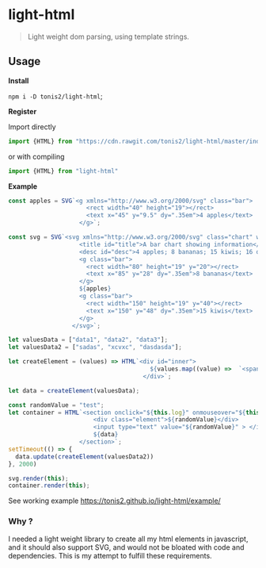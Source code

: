 # light-html
> Light weight dom parsing, using template strings.


## Usage

__Install__

`npm i -D tonis2/light-html`;






__Register__

Import directly

```js
import {HTML} from "https://cdn.rawgit.com/tonis2/light-html/master/index.js"
```

or with compiling

```js
import {HTML} from "light-html"

```

__Example__

```js
const apples = SVG`<g xmlns="http://www.w3.org/2000/svg" class="bar">
                      <rect width="40" height="19"></rect>
                      <text x="45" y="9.5" dy=".35em">4 apples</text>
                    </g>`;

const svg = SVG`<svg xmlns="http://www.w3.org/2000/svg" class="chart" width="420" height="150" aria-labelledby="title desc" role="img">
                    <title id="title">A bar chart showing information</title>
                    <desc id="desc">4 apples; 8 bananas; 15 kiwis; 16 oranges; 23 lemons</desc>
                    <g class="bar">
                      <rect width="80" height="19" y="20"></rect>
                      <text x="85" y="28" dy=".35em">8 bananas</text>
                    </g>
                    ${apples}
                    <g class="bar">
                      <rect width="150" height="19" y="40"></rect>
                      <text x="150" y="48" dy=".35em">15 kiwis</text>
                    </g>
                  </svg>`;

let valuesData = ["data1", "data2", "data3"];
let valuesData2 = ["sadas", "xcvxc", "dasdasda"];

let createElement = (values) => HTML`<div id="inner">
                                        ${values.map((value) =>  `<span>${value}</span>`)}
                                      </div>`;

let data = createElement(valuesData);

const randomValue = "test";
let container = HTML`<section onclick="${this.log}" onmouseover="${this.mouseOver}" id="container">
                        <div class="element">${randomValue}</div>
                        <input type="text" value="${randomValue}" > </input>
                        ${data}
                    </section>`;
setTimeout(() => {
  data.update(createElement(valuesData2))
}, 2000)

svg.render(this);
container.render(this);                 
```                          

See working example https://tonis2.github.io/light-html/example/

### Why ?

I needed a light weight library to create all my html elements in javascript, and it should also support SVG, and would not be bloated with code and dependencies.
This is my attempt to fulfill these requirements.
